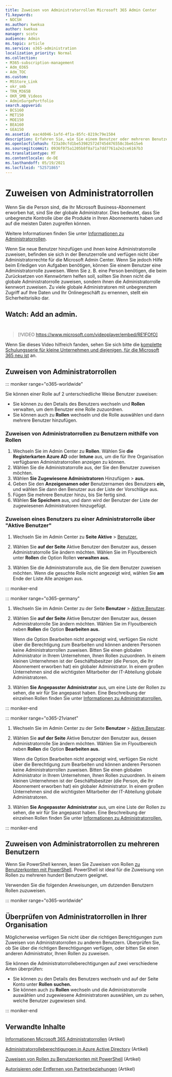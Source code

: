 ```yaml
---
title: Zuweisen von Administratorrollen Microsoft 365 Admin Center
f1.keywords:
- NOCSH
ms.author: kwekua
author: kwekua
manager: scotv
audience: Admin
ms.topic: article
ms.service: o365-administration
localization_priority: Normal
ms.collection:
- M365-subscription-management
- Adm_O365
- Adm_TOC
ms.custom:
- MSStore_Link
- okr_smb
- TRN_M365B
- OKR_SMB_Videos
- AdminSurgePortfolio
search.appverid:
- BCS160
- MET150
- MOE150
- BEA160
- GEA150
ms.assetid: eac4d046-1afd-4f1a-85fc-8219c79e1504
description: Erfahren Sie, wie Sie einem Benutzer oder mehreren Benutzern in Ihrem Unternehmen Administratorrollen zuweisen, damit sie bestimmte Aufgaben im Admin Center ausführen können.
ms.openlocfilehash: f23a30cfd1be53982572d745d476558c3be615e6
ms.sourcegitcommit: 0936f075a1205b8f8a71a7dd7761a2e2ce6167b3
ms.translationtype: MT
ms.contentlocale: de-DE
ms.lasthandoff: 05/19/2021
ms.locfileid: "52571865"
---
```

# <a name="assign-admin-roles"></a>Zuweisen von Administratorrollen

Wenn Sie die Person sind, die Ihr Microsoft Business-Abonnement erworben hat, sind Sie der globale Administrator. Dies bedeutet, dass Sie unbegrenzte Kontrolle über die Produkte in Ihren Abonnements haben und auf die meisten Daten zugreifen können.

Weitere Informationen finden Sie unter [Informationen zu Administratorrollen](about-admin-roles.md).

Wenn Sie neue Benutzer hinzufügen und ihnen keine Administratorrolle zuweisen,  befinden sie sich in der Benutzerrolle und verfügen nicht über Administratorrechte für die Microsoft Admin Center. Wenn Sie jedoch Hilfe beim Erledigen von Aufgaben benötigen, können Sie einem Benutzer eine Administratorrolle zuweisen. Wenn Sie z. B. eine Person benötigen, die beim Zurücksetzen von Kennwörtern helfen soll, sollten Sie ihnen nicht die globale Administratorrolle zuweisen, sondern ihnen die Administratorrolle kennwort zuweisen. Zu viele globale Administratoren mit unbegrenztem Zugriff auf Ihre Daten und Ihr Onlinegeschäft zu ernennen, stellt ein Sicherheitsrisiko dar.

## <a name="watch-add-an-adminbrbr"></a>Watch: Add an admin.<br><br>

> [!VIDEO https://www.microsoft.com/videoplayer/embed/RE1FOfO] 

Wenn Sie dieses Video hilfreich fanden, sehen Sie sich bitte die [komplette Schulungsserie für kleine Unternehmen und diejenigen, für die Microsoft 365 neu ist](../../business-video/index.yml) an.

## <a name="assign-admin-roles"></a>Zuweisen von Administratorrollen 

::: moniker range="o365-worldwide"

Sie können einer Rolle auf 2 unterschiedliche Weise Benutzer zuweisen:

- Sie können zu den Details des Benutzers wechseln und **Rollen** verwalten, um dem Benutzer eine Rolle zuzuordnen.
- Sie können auch zu **Rollen** wechseln und die Rolle auswählen und dann mehrere Benutzer hinzufügen.

### <a name="assign-admin-roles-to-users-using-roles"></a>Zuweisen von Administratorrollen zu Benutzern mithilfe von Rollen

1. Wechseln Sie im Admin Center zu **Rollen**. Wählen Sie **die Registerkarten Azure AD** oder **Intune** aus, um die für Ihre Organisation verfügbaren Administratorrollen anzeigen zu können.
2. Wählen Sie die Administratorrolle aus, der Sie den Benutzer zuweisen möchten.
3. Wählen **Sie Zugewiesene Administratoren** Hinzufügen > **aus.**
4. Geben Sie den **Anzeigenamen oder** Benutzernamen des Benutzers **ein,** und wählen Sie dann den Benutzer aus der Liste der Vorschläge aus.
5. Fügen Sie mehrere Benutzer hinzu, bis Sie fertig sind.
6. Wählen **Sie Speichern** aus, und dann wird der Benutzer der Liste der zugewiesenen Administratoren hinzugefügt.

### <a name="assign-a-user-to-an-admin-role-from-active-users"></a>Zuweisen eines Benutzers zu einer Administratorrolle über "Aktive Benutzer"

1. Wechseln Sie im Admin Center zu **Seite Aktive** > [Benutzer.](https://go.microsoft.com/fwlink/p/?linkid=834822)

2. Wählen Sie **auf der Seite** Aktive Benutzer den Benutzer aus, dessen Administratorrolle Sie ändern möchten. Wählen Sie im Flyoutbereich unter **Rollen** die Option Rollen **verwalten aus.**

3. Wählen Sie die Administratorrolle aus, die Sie dem Benutzer zuweisen möchten. Wenn die gesuchte Rolle nicht angezeigt wird, wählen Sie **am** Ende der Liste Alle anzeigen aus.

::: moniker-end

::: moniker range="o365-germany"

1. Wechseln Sie im Admin Center zu der Seite **Benutzer** > <a href="https://go.microsoft.com/fwlink/p/?linkid=847686" target="_blank">Aktive Benutzer</a>.

2. Wählen Sie **auf der Seite** Aktive Benutzer den Benutzer aus, dessen Administratorrolle Sie ändern möchten. Wählen Sie im Flyoutbereich neben **Rollen** die Option **Bearbeiten aus.** 

    Wenn die Option Bearbeiten  nicht angezeigt wird, verfügen Sie nicht über die Berechtigung zum Bearbeiten und können anderen Personen keine Administratorrollen zuweisen. Bitten Sie einen globalen Administrator in Ihrem Unternehmen, Ihnen Rollen zuzuordnen. In einem kleinen Unternehmen ist der Geschäftsbesitzer (die Person, die Ihr Abonnement erworben hat) ein globaler Administrator. In einem großen Unternehmen sind die wichtigsten Mitarbeiter der IT-Abteilung globale Administratoren.

3. Wählen **Sie Angepasster Administrator** aus, um eine Liste der Rollen zu sehen, die wir für Sie angepasst haben. Eine Beschreibung der einzelnen Rollen finden Sie unter [Informationen zu Administratorrollen.](about-admin-roles.md)

::: moniker-end

::: moniker range="o365-21vianet"

1. Wechseln Sie im Admin Center zu der Seite **Benutzer** > <a href="https://go.microsoft.com/fwlink/p/?linkid=850628" target="_blank">Aktive Benutzer</a>.

2. Wählen Sie **auf der Seite** Aktive Benutzer den Benutzer aus, dessen Administratorrolle Sie ändern möchten. Wählen Sie im Flyoutbereich neben **Rollen** die Option **Bearbeiten aus.**

    Wenn die Option Bearbeiten  nicht angezeigt wird, verfügen Sie nicht über die Berechtigung zum Bearbeiten und können anderen Personen keine Administratorrollen zuweisen. Bitten Sie einen globalen Administrator in Ihrem Unternehmen, Ihnen Rollen zuzuordnen. In einem kleinen Unternehmen ist der Geschäftsbesitzer (die Person, die Ihr Abonnement erworben hat) ein globaler Administrator. In einem großen Unternehmen sind die wichtigsten Mitarbeiter der IT-Abteilung globale Administratoren.

3. Wählen **Sie Angepasster Administrator** aus, um eine Liste der Rollen zu sehen, die wir für Sie angepasst haben. Eine Beschreibung der einzelnen Rollen finden Sie unter [Informationen zu Administratorrollen.](about-admin-roles.md)

::: moniker-end

## <a name="assign-admin-roles-to-multiple-users"></a>Zuweisen von Administratorrollen zu mehreren Benutzern

Wenn Sie PowerShell kennen, lesen Sie Zuweisen von Rollen [zu Benutzerkonten mit PowerShell](../../enterprise/assign-roles-to-user-accounts-with-microsoft-365-powershell.md). PowerShell ist ideal für die Zuweisung von Rollen zu mehreren hundert Benutzern geeignet.
  
Verwenden Sie die folgenden Anweisungen, um dutzenden Benutzern Rollen zuzuweisen.

::: moniker range="o365-worldwide"

## <a name="check-admin-roles-in-your-organization"></a>Überprüfen von Administratorrollen in Ihrer Organisation

Möglicherweise verfügen Sie nicht über die richtigen Berechtigungen zum Zuweisen von Administratorrollen zu anderen Benutzern. Überprüfen Sie, ob Sie über die richtigen Berechtigungen verfügen, oder bitten Sie einen anderen Administrator, Ihnen Rollen zu zuweisen.

Sie können die Administratorrolleberechtigungen auf zwei verschiedene Arten überprüfen:

- Sie können zu den Details des Benutzers wechseln und auf der Seite Konto unter **Rollen** **suchen.**
- Sie können auch zu **Rollen** wechseln und die Administratorrolle auswählen und zugewiesene Administratoren auswählen, um zu sehen, welche Benutzer zugewiesen sind.

::: moniker-end

## <a name="related-content"></a>Verwandte Inhalte

[Informationen Microsoft 365 Administratorrollen](about-admin-roles.md) (Artikel)

[Administratorrolleberechtigungen in Azure Active Directory](/azure/active-directory/users-groups-roles/directory-assign-admin-roles#available-roles) (Artikel)

[Zuweisen von Rollen zu Benutzerkonten mit PowerShell](../../enterprise/assign-roles-to-user-accounts-with-microsoft-365-powershell.md) (Artikel)

[Autorisieren oder Entfernen von Partnerbeziehungen](../misc/add-partner.md) (Artikel)